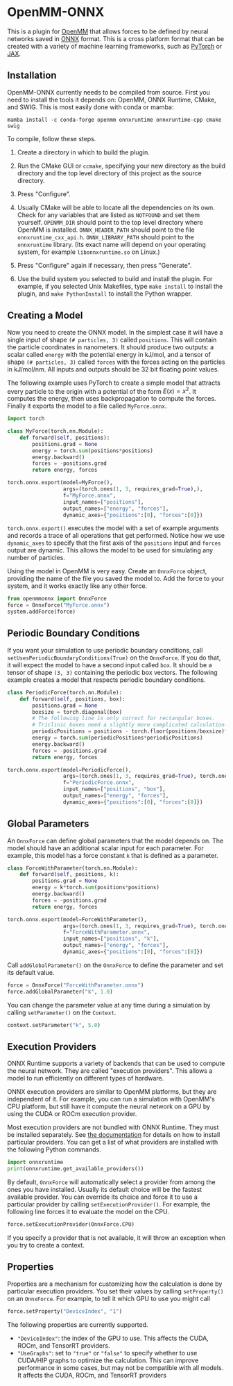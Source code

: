 # OpenMM-ONNX

This is a plugin for [OpenMM](https://openmm.org) that allows forces to be defined by neural networks
saved in [ONNX](https://onnx.ai) format.  This is a cross platform format that can be created with a
variety of machine learning frameworks, such as [PyTorch](https://pytorch.org) or [JAX](https://jax.dev).

## Installation

OpenMM-ONNX currently needs to be compiled from source.  First you need to install the tools it depends
on: OpenMM, ONNX Runtime, CMake, and SWIG.  This is most easily done with conda or mamba:

```
mamba install -c conda-forge openmm onnxruntime onnxruntime-cpp cmake swig
```

To compile, follow these steps.

1. Create a directory in which to build the plugin.

2. Run the CMake GUI or `ccmake`, specifying your new directory as the build directory and the top
level directory of this project as the source directory.

3. Press "Configure".

4. Usually CMake will be able to locate all the dependencies on its own.  Check for any variables that are 
listed as `NOTFOUND` and set them yourself.  `OPENMM_DIR` should point to the top level directory where OpenMM
is installed.  `ONNX_HEADER_PATH` should point to the file `onnxruntime_cxx_api.h`.  `ONNX_LIBRARY_PATH`
should point to the `onnxruntime` library.  (Its exact name will depend on your operating system, for example
`libonnxruntime.so` on Linux.)

5. Press "Configure" again if necessary, then press "Generate".

6. Use the build system you selected to build and install the plugin.  For example, if you
selected Unix Makefiles, type `make install` to install the plugin, and `make PythonInstall` to
install the Python wrapper.

## Creating a Model

Now you need to create the ONNX model.  In the simplest case it will have a single input of shape
`(# particles, 3)` called `positions`.  This will contain the particle coordinates in nanometers.
It should produce two outputs: a scalar called `energy` with the potential energy in kJ/mol, and
a tensor of shape `(# particles, 3)` called `forces` with the forces acting on the particles in
kJ/mol/nm.  All inputs and outputs should be 32 bit floating point values.

The following example uses PyTorch to create a simple model that attracts every particle to the
origin with a potential of the form $E(x) = x^2$.  It computes the energy, then uses backpropagation to
compute the forces.  Finally it exports the model to a file called `MyForce.onnx`.

```python
import torch

class MyForce(torch.nn.Module):
    def forward(self, positions):
        positions.grad = None
        energy = torch.sum(positions*positions)
        energy.backward()
        forces = -positions.grad
        return energy, forces

torch.onnx.export(model=MyForce(),
                  args=(torch.ones(1, 3, requires_grad=True),),
                  f="MyForce.onnx",
                  input_names=["positions"],
                  output_names=["energy", "forces"],
                  dynamic_axes={"positions":[0], "forces":[0]})
```

`torch.onnx.export()` executes the model with a set of example arguments and records a trace
of all operations that get performed.  Notice how we use `dynamic_axes` to specify that the first
axis of the `positions` input and `forces` output are dynamic.  This allows the model to be used
for simulating any number of particles.

Using the model in OpenMM is very easy.  Create an `OnnxForce` object, providing the name of the
file you saved the model to.  Add the force to your system, and it works exactly like any other
force.

```python
from openmmonnx import OnnxForce
force = OnnxForce("MyForce.onnx")
system.addForce(force)
```

## Periodic Boundary Conditions

If you want your simulation to use periodic boundary conditions, call `setUsesPeriodicBoundaryConditions(True)`
on the `OnnxForce`.  If you do that, it will expect the model to have a second input called `box`.  It should
be a tensor of shape `(3, 3)` containing the periodic box vectors.  The following example creates a model that
respects periodic boundary conditions.

```python
class PeriodicForce(torch.nn.Module):
    def forward(self, positions, box):
        positions.grad = None
        boxsize = torch.diagonal(box)
        # The following line is only correct for rectangular boxes.
        # Triclinic boxes need a slightly more complicated calculation.
        periodicPositions = positions - torch.floor(positions/boxsize)*boxsize
        energy = torch.sum(periodicPositions*periodicPositions)
        energy.backward()
        forces = -positions.grad
        return energy, forces

torch.onnx.export(model=PeriodicForce(),
                  args=(torch.ones(1, 3, requires_grad=True), torch.ones(3, 3)),
                  f="PeriodicForce.onnx",
                  input_names=["positions", "box"],
                  output_names=["energy", "forces"],
                  dynamic_axes={"positions":[0], "forces":[0]})
```

## Global Parameters

An `OnnxForce` can define global parameters that the model depends on.  The model should have an additional
scalar input for each parameter.  For example, this model has a force constant `k` that is defined as a
parameter.

```python
class ForceWithParameter(torch.nn.Module):
    def forward(self, positions, k):
        positions.grad = None
        energy = k*torch.sum(positions*positions)
        energy.backward()
        forces = -positions.grad
        return energy, forces

torch.onnx.export(model=ForceWithParameter(),
                  args=(torch.ones(1, 3, requires_grad=True), torch.ones(1)),
                  f="ForceWithParameter.onnx",
                  input_names=["positions", "k"],
                  output_names=["energy", "forces"],
                  dynamic_axes={"positions":[0], "forces":[0]})
```

Call `addGlobalParameter()` on the `OnnxForce` to define the parameter and set its default value.

```python
force = OnnxForce("ForceWithParameter.onnx")
force.addGlobalParameter("k", 1.0)
```

You can change the parameter value at any time during a simulation by calling `setParameter()`
on the `Context`.

```python
context.setParameter("k", 5.0)
```

## Execution Providers

ONNX Runtime supports a variety of backends that can be used to compute the neural network.  They
are called "execution providers".  This allows a model to run efficiently on different types of
hardware.

ONNX execution providers are similar to OpenMM platforms, but they are independent of it.  For example,
you can run a simulation with OpenMM's CPU platform, but still have it compute the neural network on
a GPU by using the CUDA or ROCm execution provider.

Most execution providers are not bundled with ONNX Runtime.  They must be installed separately.
See [the documentation](https://onnxruntime.ai/docs/execution-providers/) for details on how to
install particular providers.  You can get a list of what providers are installed with the following
Python commands.

```python
import onnxruntime
print(onnxruntime.get_available_providers())
```

By default, `OnnxForce` will automatically select a provider from among the ones you have installed.
Usually its default choice will be the fastest available provider.  You can override its choice and
force it to use a particular provider by calling `setExecutionProvider()`.  For example, the following
line forces it to evaluate the model on the CPU.

```python
force.setExecutionProvider(OnnxForce.CPU)
```

If you specify a provider that is not available, it will throw an exception when you try to create
a context.

## Properties

Properties are a mechanism for customizing how the calculation is done by particular execution
providers.  You set their values by calling `setProperty()` on an `OnnxForce`.  For example, to
tell it which GPU to use you might call

```python
force.setProperty("DeviceIndex", "1")
```

The following properties are currently supported.

- `"DeviceIndex"`: the index of the GPU to use.  This affects the CUDA, ROCm, and TensorRT providers.
- `"UseGraphs"`: set to `"true"` or `"false"` to specify whether to use CUDA/HIP graphs to optimize
  the calculation.  This can improve performance in some cases, but may not be compatible with all
  models.  It affects the CUDA, ROCm, and TensorRT providers
